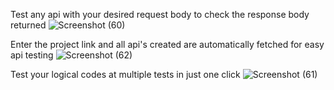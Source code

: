 Test any api with your desired request body to check the response body returned
![Screenshot (60)](https://github.com/formidablechief27/API-Code-Probe/assets/122151503/5f063c0c-fdcb-487c-b3b8-8327fe22cb36)

Enter the project link and all api's created are automatically fetched for easy api testing
![Screenshot (62)](https://github.com/formidablechief27/API-Code-Probe/assets/122151503/1c75f1fa-7e8f-4708-89f3-b3102ffa578b)

Test your logical codes at multiple tests in just one click
![Screenshot (61)](https://github.com/formidablechief27/API-Code-Probe/assets/122151503/38348870-59e3-442a-ae7a-cfcfe2760497)



